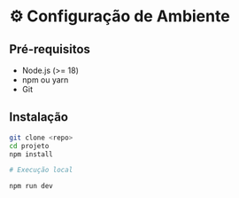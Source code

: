 # ⚙️ Configuração de Ambiente

## Pré-requisitos
- Node.js (>= 18)
- npm ou yarn
- Git

## Instalação
```bash
git clone <repo>
cd projeto
npm install

# Execução local

npm run dev
